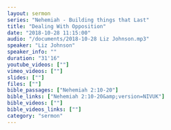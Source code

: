 ```yaml
---
layout: sermon
series: "Nehemiah - Building things that Last"
title: "Dealing With Opposition"
date: "2018-10-28 11:15:00"
audio: "/documents/2018-10-28 Liz Johnson.mp3"
speaker: "Liz Johnson"
speaker_info: ""
duration: "31'16"
youtube_videos: [""]
vimeo_videos: [""]
slides: [""]
files: [""]
bible_passages: ["Nehemiah 2:10-20"]
bible_links: ["Nehemiah 2:10-20&amp;version=NIVUK"]
bible_videos: [""]
bible_videos_links: [""]
category: "sermon"
---
```

